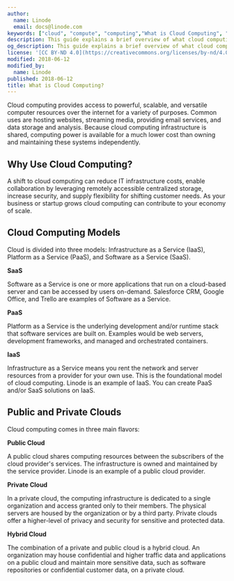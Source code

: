 ```yaml
---
author:
  name: Linode
  email: docs@linode.com
keywords: ["cloud", "compute", "computing","What is Cloud Computing", "cloud Computing", "the cloud"]
description: This guide explains a brief overview of what cloud computing is and why you should use it.
og_description: This guide explains a brief overview of what cloud computing is and why you should use it.
license: '[CC BY-ND 4.0](https://creativecommons.org/licenses/by-nd/4.0)'
modified: 2018-06-12
modified_by:
  name: Linode
published: 2018-06-12
title: What is Cloud Computing?
---
```


Cloud computing provides access to powerful, scalable, and versatile computer resources over the internet for a variety of purposes. Common uses are hosting websites, streaming media, providing email services, and data storage and analysis. Because cloud computing infrastructure is shared, computing power is available for a much lower cost than owning and maintaining these systems independently.

## Why Use Cloud Computing?

A shift to cloud computing can reduce IT infrastructure costs, enable collaboration by leveraging remotely accessible centralized storage, increase security, and supply flexibility for shifting customer needs. As your business or startup grows cloud computing can contribute to your economy of scale.

## Cloud Computing Models

Cloud is divided into three models: Infrastructure as a Service (IaaS), Platform as a Service (PaaS), and Software as a Service (SaaS).

**SaaS**

Software as a Service is one or more applications that run on a cloud-based server and can be accessed by users on-demand. Salesforce CRM, Google Office, and Trello are examples of Software as a Service.

**PaaS**

Platform as a Service is the underlying development and/or runtime stack that software services are built on. Examples would be web servers, development frameworks, and managed and orchestrated containers.

**IaaS**

Infrastructure as a Service means you rent the network and server resources from a provider for your own use. This is the foundational model of cloud computing. Linode is an example of IaaS. You can create PaaS and/or SaaS solutions on IaaS.

## Public and Private Clouds

Cloud computing comes in three main flavors:

**Public Cloud**

A public cloud shares computing resources between the subscribers of the cloud provider's services. The infrastructure is owned and maintained by the service provider. Linode is an example of a public cloud provider.

**Private Cloud**

In a private cloud, the computing infrastructure is dedicated to a single organization and access granted only to their members. The physical servers are housed by the organization or by a third party. Private clouds offer a higher-level of privacy and security for sensitive and protected data.

**Hybrid Cloud**

The combination of a private and public cloud is a hybrid cloud. An organization may house confidential and higher traffic data and applications on a public cloud and maintain more sensitive data, such as software repositories or confidential customer data, on a private cloud.

